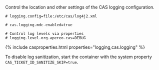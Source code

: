 Control the location and other settings of the CAS logging configuration.

```properties
# logging.config=file:/etc/cas/log4j2.xml
       
# cas.logging.mdc-enabled=true

# Control log levels via properties
# logging.level.org.apereo.cas=DEBUG
```

{% include casproperties.html properties="logging,cas.logging" %}

To disable log sanitization, start the container with the system property `CAS_TICKET_ID_SANITIZE_SKIP=true`.
